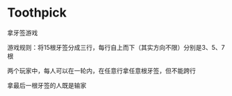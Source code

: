 # Toothpick
拿牙签游戏

游戏规则：将15根牙签分成三行，每行自上而下（其实方向不限）分别是3、5、7根

两个玩家中，每人可以在一轮内，在任意行拿任意根牙签，但不能跨行

拿最后一根牙签的人既是输家
